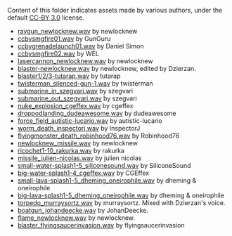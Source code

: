 Content of this folder indicates assets made by various authors, under the default [CC-BY 3.0](https://creativecommons.org/licenses/by/3.0/) license.

* [raygun_newlocknew.wav](https://freesound.org/people/newlocknew/sounds/514022/) by newlocknew
* [ccbysmgfire01.wav](http://soundbible.com/2091-MP5-SMG-9mm.html) by GunGuru
* [ccbygrenadelaunch01.wav](http://soundbible.com/2140-Grenade-Launcher-2.html) by Daniel Simon
* [ccbysmgfire02.wav](http://soundbible.com/1575-High-Definition-Machine-Gun.html) by WEL
* [lasercannon_newlocknew.wav](https://freesound.org/people/newlocknew/sounds/514024/) by newlocknew
* [blaster-newlocknew.wav](https://freesound.org/people/newlocknew/sounds/520056/) by newlocknew, edited by Dzierzan.
* [blaster1/2/3-tutarap.wav](https://freesound.org/people/tutarap/sounds/341956/) by tutarap
* [twisterman_silenced-gun-1.wav](https://freesound.org/people/twisterman/sounds/163583/) by twisterman
* [submarine_in_szegvari.wav](https://freesound.org/people/szegvari/sounds/572537/) by szegvari
* [submarine_out_szegvari.wav](https://freesound.org/people/szegvari/sounds/572537/) by szegvari
* [nuke_explosion_cgeffex.wav](https://freesound.org/people/CGEffex/sounds/100773/) by cgeffex
* [droppodlanding_dudeawesome.wav](https://freesound.org/people/DudeAwesome/sounds/386067/) by dudeawesome
* [force_field_autistic-lucario.wav](https://freesound.org/people/Autistic%20Lucario/sounds/142607/) by autistic-lucario
* [worm_death_inspectorj.wav](https://freesound.org/people/InspectorJ/sounds/401943/) by InspectorJ
* [flyingmonster_death_robinhood76.wav](https://freesound.org/people/Robinhood76/sounds/100800/) by Robinhood76
* [newlocknew_missile.wav](https://freesound.org/people/newlocknew/sounds/514039/) by newlocknew
* [ricochet1-10_rakurka.wav](https://freesound.org/people/rakurka/sounds/109957/) by rakurka
* [missile_julien-nicolas.wav](https://freesound.org/people/rakurka/sounds/109957/) by julien nicolas
* [small-water-splash1-5_siliconesound.wav](https://freesound.org/people/SiliconeSound/sounds/609428/) by SiliconeSound
* [big-water-splash1-4_cgeffex.wav](https://freesound.org/people/CGEffex/sounds/98335/) by CGEffex
* [small-lava-splash1-5_dheming_oneirophile.wav](https://freesound.org/people/dheming/sounds/198300/) by dheming & oneirophile
* [big-lava-splash1-5_dheming_oneirophile.wav](https://freesound.org/people/dheming/sounds/198300/) by dheming & oneirophile
* [torpedo_murraysortz.wav](https://freesound.org/people/murraysortz/sounds/192501/) by murraysortz. Mixed with Dzierzan's voice.
* [boatgun_johandeecke.wav](https://freesound.org/people/JohanDeecke/sounds/369528/) by JohanDeecke.
* [flame_newlocknew.wav](https://freesound.org/people/newlocknew/sounds/614724/) by newlocknew.
* [blaster_flyingsaucerinvasion.wav](https://freesound.org/people/flyingsaucerinvasion/sounds/615812/) by flyingsaucerinvasion
